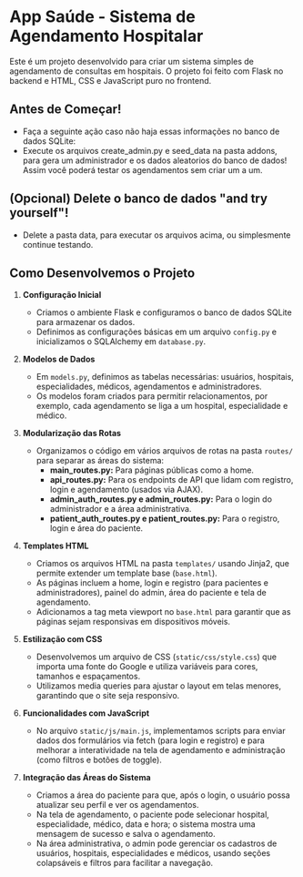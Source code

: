 # App Saúde - Sistema de Agendamento Hospitalar

Este é um projeto desenvolvido para criar um sistema simples de agendamento de consultas em hospitais. O projeto foi feito com Flask no backend e HTML, CSS e JavaScript puro no frontend.

## Antes de Começar!
   - Faça a seguinte ação caso não haja essas informações no banco de dados SQLite:
   - Execute os arquivos create_admin.py e seed_data na pasta addons, para gera um administrador e os dados aleatorios do banco de dados! Assim você poderá testar os agendamentos sem criar um a um.

## (Opcional) Delete o banco de dados "and try yourself"!
   - Delete a pasta data, para executar os arquivos acima, ou simplesmente continue testando.


## Como Desenvolvemos o Projeto

1. **Configuração Inicial**
   - Criamos o ambiente Flask e configuramos o banco de dados SQLite para armazenar os dados.
   - Definimos as configurações básicas em um arquivo `config.py` e inicializamos o SQLAlchemy em `database.py`.

2. **Modelos de Dados**
   - Em `models.py`, definimos as tabelas necessárias: usuários, hospitais, especialidades, médicos, agendamentos e administradores.
   - Os modelos foram criados para permitir relacionamentos, por exemplo, cada agendamento se liga a um hospital, especialidade e médico.

3. **Modularização das Rotas**
   - Organizamos o código em vários arquivos de rotas na pasta `routes/` para separar as áreas do sistema:
     - **main_routes.py:** Para páginas públicas como a home.
     - **api_routes.py:** Para os endpoints de API que lidam com registro, login e agendamento (usados via AJAX).
     - **admin_auth_routes.py e admin_routes.py:** Para o login do administrador e a área administrativa.
     - **patient_auth_routes.py e patient_routes.py:** Para o registro, login e área do paciente.
   
4. **Templates HTML**
   - Criamos os arquivos HTML na pasta `templates/` usando Jinja2, que permite extender um template base (`base.html`).
   - As páginas incluem a home, login e registro (para pacientes e administradores), painel do admin, área do paciente e tela de agendamento.
   - Adicionamos a tag meta viewport no `base.html` para garantir que as páginas sejam responsivas em dispositivos móveis.

5. **Estilização com CSS**
   - Desenvolvemos um arquivo de CSS (`static/css/style.css`) que importa uma fonte do Google e utiliza variáveis para cores, tamanhos e espaçamentos.
   - Utilizamos media queries para ajustar o layout em telas menores, garantindo que o site seja responsivo.

6. **Funcionalidades com JavaScript**
   - No arquivo `static/js/main.js`, implementamos scripts para enviar dados dos formulários via fetch (para login e registro) e para melhorar a interatividade na tela de agendamento e administração (como filtros e botões de toggle).

7. **Integração das Áreas do Sistema**
   - Criamos a área do paciente para que, após o login, o usuário possa atualizar seu perfil e ver os agendamentos.
   - Na tela de agendamento, o paciente pode selecionar hospital, especialidade, médico, data e hora; o sistema mostra uma mensagem de sucesso e salva o agendamento.
   - Na área administrativa, o admin pode gerenciar os cadastros de usuários, hospitais, especialidades e médicos, usando seções colapsáveis e filtros para facilitar a navegação.
